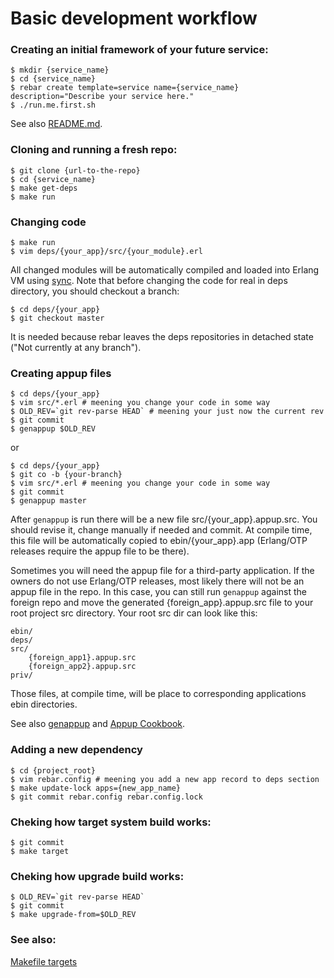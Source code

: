 # Basic development workflow

### Creating an initial framework of your future service:

    $ mkdir {service_name}
    $ cd {service_name}
    $ rebar create template=service name={service_name} description="Describe your service here."
    $ ./run.me.first.sh

See also [README.md](README.md).

### Cloning and running a fresh repo:

    $ git clone {url-to-the-repo}
    $ cd {service_name}
    $ make get-deps
    $ make run

### Changing code

    $ make run
    $ vim deps/{your_app}/src/{your_module}.erl

All changed modules will be automatically compiled and loaded
into Erlang VM using [sync](https://github.com/rustyio/sync).
Note that before changing the code for real in deps directory,
you should checkout a branch:

    $ cd deps/{your_app}
    $ git checkout master

It is needed because rebar leaves the deps repositories
in detached state ("Not currently at any branch").

### Creating appup files

    $ cd deps/{your_app}
    $ vim src/*.erl # meening you change your code in some way
    $ OLD_REV=`git rev-parse HEAD` # meening your just now the current rev
    $ git commit
    $ genappup $OLD_REV

or

    $ cd deps/{your_app}
    $ git co -b {your-branch}
    $ vim src/*.erl # meening you change your code in some way
    $ git commit
    $ genappup master

After `genappup` is run there will be a new file src/{your_app}.appup.src.
You should revise it, change manually if needed and commit.
At compile time, this file will be automatically copied to ebin/{your_app}.app
(Erlang/OTP releases require the appup file to be there).

Sometimes you will need the appup file for a third-party application.
If the owners do not use Erlang/OTP releases, most likely there
will not be an appup file in the repo.
In this case, you can still run `genappup` against the foreign repo and move
the generated {foreign_app}.appup.src file to your root project src directory.
Your root src dir can look like this:

    ebin/
    deps/
    src/
        {foreign_app1}.appup.src
        {foreign_app2}.appup.src
    priv/

Those files, at compile time, will be place to corresponding applications ebin directories.

See also
[genappup](https://github.com/EchoTeam/genappup) and
[Appup Cookbook](http://www.erlang.org/doc/design_principles/appup_cookbook.html).

### Adding a new dependency

    $ cd {project_root}
    $ vim rebar.config # meening you add a new app record to deps section
    $ make update-lock apps={new_app_name}
    $ git commit rebar.config rebar.config.lock

### Cheking how target system build works:

    $ git commit
    $ make target

### Cheking how upgrade build works:

    $ OLD_REV=`git rev-parse HEAD`
    $ git commit
    $ make upgrade-from=$OLD_REV



### See also:
[Makefile targets](service_MAKE.md)
